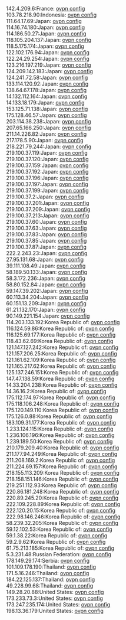 142.4.209.6:France: [ovpn config](vpn/142_4_209_6.ovpn)  
103.78.218.90:Indonesia: [ovpn config](vpn/103_78_218_90.ovpn)  
111.64.17.69:Japan: [ovpn config](vpn/111_64_17_69.ovpn)  
114.16.74.180:Japan: [ovpn config](vpn/114_16_74_180.ovpn)  
114.186.50.27:Japan: [ovpn config](vpn/114_186_50_27.ovpn)  
118.105.204.137:Japan: [ovpn config](vpn/118_105_204_137.ovpn)  
118.5.175.174:Japan: [ovpn config](vpn/118_5_175_174.ovpn)  
122.102.176.94:Japan: [ovpn config](vpn/122_102_176_94.ovpn)  
122.24.29.254:Japan: [ovpn config](vpn/122_24_29_254.ovpn)  
123.216.197.219:Japan: [ovpn config](vpn/123_216_197_219.ovpn)  
124.209.142.183:Japan: [ovpn config](vpn/124_209_142_183.ovpn)  
124.241.72.58:Japan: [ovpn config](vpn/124_241_72_58.ovpn)  
133.114.120.92:Japan: [ovpn config](vpn/133_114_120_92.ovpn)  
138.64.67.178:Japan: [ovpn config](vpn/138_64_67_178.ovpn)  
14.132.112.164:Japan: [ovpn config](vpn/14_132_112_164.ovpn)  
14.133.18.179:Japan: [ovpn config](vpn/14_133_18_179.ovpn)  
153.125.71.138:Japan: [ovpn config](vpn/153_125_71_138.ovpn)  
175.128.46.57:Japan: [ovpn config](vpn/175_128_46_57.ovpn)  
203.114.38.238:Japan: [ovpn config](vpn/203_114_38_238.ovpn)  
207.65.166.250:Japan: [ovpn config](vpn/207_65_166_250.ovpn)  
211.14.226.82:Japan: [ovpn config](vpn/211_14_226_82.ovpn)  
217.178.5.90:Japan: [ovpn config](vpn/217_178_5_90.ovpn)  
218.221.79.244:Japan: [ovpn config](vpn/218_221_79_244.ovpn)  
219.100.37.119:Japan: [ovpn config](vpn/219_100_37_119.ovpn)  
219.100.37.120:Japan: [ovpn config](vpn/219_100_37_120.ovpn)  
219.100.37.159:Japan: [ovpn config](vpn/219_100_37_159.ovpn)  
219.100.37.192:Japan: [ovpn config](vpn/219_100_37_192.ovpn)  
219.100.37.196:Japan: [ovpn config](vpn/219_100_37_196.ovpn)  
219.100.37.197:Japan: [ovpn config](vpn/219_100_37_197.ovpn)  
219.100.37.199:Japan: [ovpn config](vpn/219_100_37_199.ovpn)  
219.100.37.2:Japan: [ovpn config](vpn/219_100_37_2.ovpn)  
219.100.37.201:Japan: [ovpn config](vpn/219_100_37_201.ovpn)  
219.100.37.209:Japan: [ovpn config](vpn/219_100_37_209.ovpn)  
219.100.37.213:Japan: [ovpn config](vpn/219_100_37_213.ovpn)  
219.100.37.60:Japan: [ovpn config](vpn/219_100_37_60.ovpn)  
219.100.37.63:Japan: [ovpn config](vpn/219_100_37_63.ovpn)  
219.100.37.83:Japan: [ovpn config](vpn/219_100_37_83.ovpn)  
219.100.37.85:Japan: [ovpn config](vpn/219_100_37_85.ovpn)  
219.100.37.87:Japan: [ovpn config](vpn/219_100_37_87.ovpn)  
222.2.243.23:Japan: [ovpn config](vpn/222_2_243_23.ovpn)  
27.95.131.68:Japan: [ovpn config](vpn/27_95_131_68.ovpn)  
39.111.108.49:Japan: [ovpn config](vpn/39_111_108_49.ovpn)  
58.189.50.133:Japan: [ovpn config](vpn/58_189_50_133.ovpn)  
58.3.172.236:Japan: [ovpn config](vpn/58_3_172_236.ovpn)  
58.80.152.84:Japan: [ovpn config](vpn/58_80_152_84.ovpn)  
59.147.39.202:Japan: [ovpn config](vpn/59_147_39_202.ovpn)  
60.113.34.204:Japan: [ovpn config](vpn/60_113_34_204.ovpn)  
60.151.13.209:Japan: [ovpn config](vpn/60_151_13_209.ovpn)  
61.21.132.170:Japan: [ovpn config](vpn/61_21_132_170.ovpn)  
90.149.221.154:Japan: [ovpn config](vpn/90_149_221_154.ovpn)  
114.203.133.192:Korea Republic of: [ovpn config](vpn/114_203_133_192.ovpn)  
116.124.59.86:Korea Republic of: [ovpn config](vpn/116_124_59_86.ovpn)  
116.125.69.177:Korea Republic of: [ovpn config](vpn/116_125_69_177.ovpn)  
118.43.62.69:Korea Republic of: [ovpn config](vpn/118_43_62_69.ovpn)  
121.147.127.242:Korea Republic of: [ovpn config](vpn/121_147_127_242.ovpn)  
121.157.206.25:Korea Republic of: [ovpn config](vpn/121_157_206_25.ovpn)  
121.161.62.109:Korea Republic of: [ovpn config](vpn/121_161_62_109.ovpn)  
121.165.217.62:Korea Republic of: [ovpn config](vpn/121_165_217_62.ovpn)  
125.137.246.151:Korea Republic of: [ovpn config](vpn/125_137_246_151.ovpn)  
147.47.138.59:Korea Republic of: [ovpn config](vpn/147_47_138_59.ovpn)  
14.33.204.238:Korea Republic of: [ovpn config](vpn/14_33_204_238.ovpn)  
14.36.16.2:Korea Republic of: [ovpn config](vpn/14_36_16_2.ovpn)  
175.112.174.97:Korea Republic of: [ovpn config](vpn/175_112_174_97.ovpn)  
175.118.106.248:Korea Republic of: [ovpn config](vpn/175_118_106_248.ovpn)  
175.120.149.110:Korea Republic of: [ovpn config](vpn/175_120_149_110.ovpn)  
175.126.0.88:Korea Republic of: [ovpn config](vpn/175_126_0_88.ovpn)  
183.109.31.177:Korea Republic of: [ovpn config](vpn/183_109_31_177.ovpn)  
1.233.124.115:Korea Republic of: [ovpn config](vpn/1_233_124_115.ovpn)  
1.236.106.196:Korea Republic of: [ovpn config](vpn/1_236_106_196.ovpn)  
1.239.189.50:Korea Republic of: [ovpn config](vpn/1_239_189_50.ovpn)  
210.179.209.40:Korea Republic of: [ovpn config](vpn/210_179_209_40.ovpn)  
211.177.94.249:Korea Republic of: [ovpn config](vpn/211_177_94_249.ovpn)  
211.208.169.2:Korea Republic of: [ovpn config](vpn/211_208_169_2.ovpn)  
211.224.69.157:Korea Republic of: [ovpn config](vpn/211_224_69_157.ovpn)  
218.155.113.209:Korea Republic of: [ovpn config](vpn/218_155_113_209.ovpn)  
218.158.151.146:Korea Republic of: [ovpn config](vpn/218_158_151_146.ovpn)  
219.251.112.93:Korea Republic of: [ovpn config](vpn/219_251_112_93.ovpn)  
220.86.181.248:Korea Republic of: [ovpn config](vpn/220_86_181_248.ovpn)  
220.89.245.20:Korea Republic of: [ovpn config](vpn/220_89_245_20.ovpn)  
222.109.228.89:Korea Republic of: [ovpn config](vpn/222_109_228_89.ovpn)  
222.120.20.15:Korea Republic of: [ovpn config](vpn/222_120_20_15.ovpn)  
222.98.146.246:Korea Republic of: [ovpn config](vpn/222_98_146_246.ovpn)  
58.239.32.205:Korea Republic of: [ovpn config](vpn/58_239_32_205.ovpn)  
59.12.102.53:Korea Republic of: [ovpn config](vpn/59_12_102_53.ovpn)  
59.1.38.22:Korea Republic of: [ovpn config](vpn/59_1_38_22.ovpn)  
59.2.9.62:Korea Republic of: [ovpn config](vpn/59_2_9_62.ovpn)  
61.75.213.185:Korea Republic of: [ovpn config](vpn/61_75_213_185.ovpn)  
5.3.231.48:Russian Federation: [ovpn config](vpn/5_3_231_48.ovpn)  
178.149.29.174:Serbia: [ovpn config](vpn/178_149_29_174.ovpn)  
101.109.178.190:Thailand: [ovpn config](vpn/101_109_178_190.ovpn)  
171.5.16.246:Thailand: [ovpn config](vpn/171_5_16_246.ovpn)  
184.22.125.137:Thailand: [ovpn config](vpn/184_22_125_137.ovpn)  
49.228.99.68:Thailand: [ovpn config](vpn/49_228_99_68.ovpn)  
149.28.20.88:United States: [ovpn config](vpn/149_28_20_88.ovpn)  
173.233.73.3:United States: [ovpn config](vpn/173_233_73_3.ovpn)  
173.247.235.174:United States: [ovpn config](vpn/173_247_235_174.ovpn)  
198.13.36.179:United States: [ovpn config](vpn/198_13_36_179.ovpn)  
